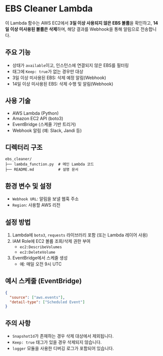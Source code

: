 # EBS Cleaner Lambda

이 Lambda 함수는 AWS EC2에서 **3일 이상 사용되지 않은 EBS 볼륨**을 확인하고, 
**14일 이상 미사용된 볼륨은 삭제**하며, 해당 결과를 Webhook을 통해 알림으로 전송합니다.

## 주요 기능

- 상태가 `available`이고, 인스턴스에 연결되지 않은 EBS를 필터링
- 태그에 `Keep: true`가 없는 경우만 대상
- 3일 이상 미사용된 EBS: 삭제 예정 알림(Webhook)
- 14일 이상 미사용된 EBS: 삭제 수행 및 알림(Webhook)

## 사용 기술

- AWS Lambda (Python)
- Amazon EC2 API (boto3)
- EventBridge (스케줄 기반 트리거)
- Webhook 알림 (예: Slack, Jandi 등)

## 디렉터리 구조

```
ebs_cleaner/
├── lambda_function.py  # 메인 Lambda 코드
├── README.md           # 설명 문서
```

## 환경 변수 및 설정

- `Webhook URL`: 알림을 보낼 웹훅 주소
- `Region`: 사용할 AWS 리전

## 설정 방법

1. Lambda에 `boto3`, `requests` 라이브러리 포함 (또는 Lambda 레이어 사용)
2. IAM Role에 EC2 볼륨 조회/삭제 권한 부여
   - `ec2:DescribeVolumes`
   - `ec2:DeleteVolume`
3. EventBridge에서 스케줄 생성
   - 예: 매일 오전 9시 UTC

## 예시 스케줄 (EventBridge)

```json
{
  "source": ["aws.events"],
  "detail-type": ["Scheduled Event"]
}
```

## 주의 사항

- `SnapshotId`가 존재하는 경우 삭제 대상에서 제외됩니다.
- `Keep: true` 태그가 있을 경우 삭제되지 않습니다.
- `logger` 모듈을 사용한 디버깅 로그가 포함되어 있습니다.
